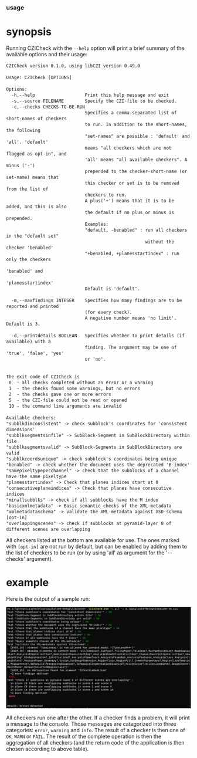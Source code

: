 ### usage


# synopsis

Running CZICheck with the `--help` option will print a brief summary of the available options and their usage:

```
CZICheck version 0.1.0, using libCZI version 0.49.0

Usage: CZICheck [OPTIONS]

Options:
  -h,--help                   Print this help message and exit
  -s,--source FILENAME        Specify the CZI-file to be checked.
  -c,--checks CHECKS-TO-BE-RUN
                              Specifies a comma-separated list of short-names of checkers
                              to run. In addition to the short-names, the following
                              "set-names" are possible : 'default' and 'all'. 'default'
                              means "all checkers which are not flagged as opt-in", and
                              'all' means "all available checkers". A minus ('-')
                              prepended to the checker-short-name (or set-name) means that
                              this checker or set is to be removed from the list of
                              checkers to run.
                              A plus('+') means that it is to be added, and this is also
                              the default if no plus or minus is prepended.
                              Examples:
                              "default, -benabled" : run all checkers in the "default set"
                                                     without the checker 'benabled'
                              "+benabled, +planesstartindex" : run only the checkers
                                                               'benabled' and
                                                               'planesstartindex'
                              Default is 'default'.

  -m,--maxfindings INTEGER    Specifies how many findings are to be reported and printed
                              (for every check).
                              A negative number means 'no limit'. Default is 3.

  -d,--printdetails BOOLEAN   Specifies whether to print details (if available) with a
                              finding. The argument may be one of 'true', 'false', 'yes'
                              or 'no'.


The exit code of CZICheck is
 0  - all checks completed without an error or a warning
 1  - the checks found some warnings, but no errors
 2  - the checks gave one or more errors
 5  - the CZI-file could not be read or opened
 10 - the command line arguments are invalid

Available checkers:
"subblkdimconsistent" -> check subblock's coordinates for 'consistent dimensions'
"subblksegmentsinfile" -> SubBlock-Segment in SubBlockDirectory within file
"subblksegmentsvalid" -> SubBlock-Segments in SubBlockDirectory are valid
"subblkcoordsunique" -> check subblock's coordinates being unique
"benabled" -> check whether the document uses the deprecated 'B-index'
"samepixeltypeperchannel" -> check that the subblocks of a channel have the same pixeltype
"planesstartindex" -> Check that planes indices start at 0
"consecutiveplaneindices" -> Check that planes have consecutive indices
"minallsubblks" -> check if all subblocks have the M index
"basicxmlmetadata" -> Basic semantic checks of the XML-metadata
"xmlmetadataschema" -> validate the XML-metadata against XSD-schema [opt-in]
"overlappingscenes" -> check if subblocks at pyramid-layer 0 of different scenes are overlapping
```

All checkers listed at the bottom are available for use. The ones marked with `[opt-in]` are not run by default, but can be enabled by adding them to the list of checkers to be run (or by using 'all' as argument for the '--checks' argument).

# example

Here is the output of a sample run:

![alt text](assets/sample_run_1.png "sample run")

All checkers run one after the other. If a checker finds a problem, it will print a message to the console. Those messages are categorized into three categories: `error`, `warning` and `info`. 
The result of a checker is then one of `OK`, `WARN` or `FAIL`. The result of the complete operation is then the aggregation of all checkers (and the return code of the application is then chosen
according to above table).

